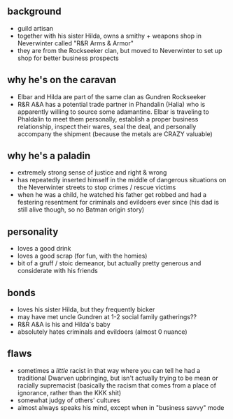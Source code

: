 ## background
- guild artisan
- together with his sister Hilda, owns a smithy + weapons shop in Neverwinter called "R&R Arms & Armor"
- they are from the Rockseeker clan, but moved to Neverwinter to set up shop for better business prospects

## why he's on the caravan
- Elbar and Hilda are part of the same clan as Gundren Rockseeker
- R&R A&A has a potential trade partner in Phandalin (Halia) who is apparently willing to source some adamantine. Elbar is traveling to Phaldalin to meet them personally, establish a proper business relationship, inspect their wares, seal the deal, and personally accompany the shipment (because the metals are CRAZY valuable)

## why he's a paladin
- extremely strong sense of justice and right & wrong
- has repeatedly inserted himself in the middle of dangerous situations on the Neverwinter streets to stop crimes / rescue victims
- when he was a child, he watched his father get robbed and had a festering resentment for criminals and evildoers ever since (his dad is still alive though, so no Batman origin story)

## personality
- loves a good drink
- loves a good scrap (for fun, with the homies)
- bit of a gruff / stoic demeanor, but actually pretty generous and considerate with his friends

## bonds
- loves his sister Hilda, but they frequently bicker
- may have met uncle Gundren at 1-2 social family gatherings??
- R&R A&A is his and Hilda's baby
- absolutely hates criminals and evildoers (almost 0 nuance)

## flaws
- sometimes a *little* racist in that way where you can tell he had a traditional Dwarven upbringing, but isn't actually trying to be mean or racially supremacist (basically the racism that comes from a place of ignorance, rather than the KKK shit)
- somewhat judgy of others' cultures
- almost always speaks his mind, except when in "business savvy" mode
